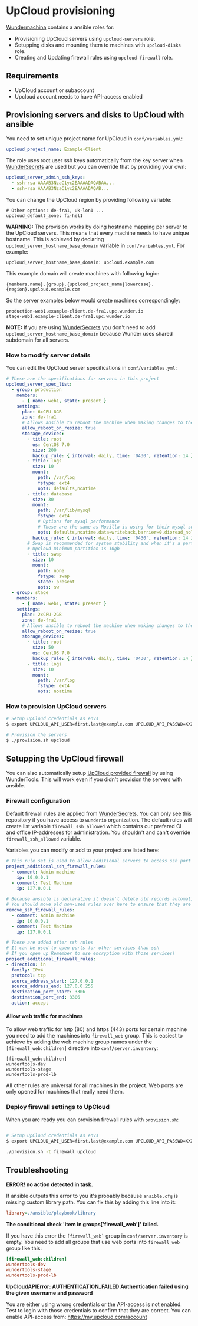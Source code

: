 # UpCloud provisioning

[Wundermachina](https://github.com/wunderkraut/wundermachina) contains a ansible roles for:
* Provisioning UpCloud servers using `upcloud-servers` role.
* Setupping disks and mounting them to machines with `upcloud-disks` role.
* Creating and Updating firewall rules using `upcloud-firewall` role.

## Requirements
* UpCloud account or subaccount
* Upcloud account needs to have API-access enabled

## Provisioning servers and disks to UpCloud with ansible

You need to set unique project name for UpCloud in `conf/variables.yml`:
```yml
upcloud_project_name: Example-Client
```

The role uses root user ssh keys automatically from the key server when [WunderSecrets](https://github.com/wunderio/wundersecrets) are used but you can override that by providing your own:
```yml
upcloud_server_admin_ssh_keys:
  - ssh-rsa AAAAB3NzaC1yc2EAAAADAQABAA...
  - ssh-rsa AAAAB3NzaC1yc2EAAAADAQAB...
```

You can change the UpCloud region by providing following variable:
```
# Other options: de-fra1, uk-lon1 ...
upcloud_default_zone: fi-hel1
```

**WARNING:** The provision works by doing hostname mapping per server to the UpCloud servers. This means that every machine needs to have unique hostname. This is achieved by declaring `upcloud_server_hostname_base_domain` variable in `conf/variables.yml`. For example:

```
upcloud_server_hostname_base_domain: upcloud.example.com
```

This example domain will create machines with following logic:
```
{members.name}.{group}.{upcloud_project_name|lowercase}.{region}.upcloud.example.com
```

So the server examples below would create machines correspondingly:
```
production-web1.example-client.de-fra1.upc.wunder.io
stage-web1.example-client.de-fra1.upc.wunder.io
```

**NOTE:** If you are using [WunderSecrets](https://github.com/wunderio/wundersecrets) you don't need to add `upcloud_server_hostname_base_domain` because Wunder uses shared subdomain for all servers.

### How to modify server details

You can edit the UpCloud server specifications in `conf/variables.yml`:

```yaml
# These are the specifications for servers in this project
upcloud_server_spec_list:
  - group: production
    members:
      - { name: web1, state: present }
    settings:
      plan: 6xCPU-8GB
      zone: de-fra1
      # Allows ansible to reboot the machine when making changes to the disks
      allow_reboot_on_resize: true
      storage_devices:
        - title: root
          os: CentOS 7.0
          size: 200
          backup_rule: { interval: daily, time: '0430', retention: 14 }
        - title: logs
          size: 10
          mount:
            path: /var/log
            fstype: ext4
            opts: defaults,noatime
        - title: database
          size: 30
          mount:
            path: /var/lib/mysql
            fstype: ext4
            # Options for mysql performance
            # These are the same as Mozilla is using for their mysql servers: https://bugzilla.mozilla.org/show_bug.cgi?id=874039
            opts: defaults,noatime,data=writeback,barrier=0,dioread_nolock
          backup_rule: { interval: daily, time: '0430', retention: 14 }
        # Swap is recommended for system stability and when it's a partition it can be excluded from backups
        # Upcloud minimum partition is 10gb
        - title: swap
          size: 10
          mount:
            path: none
            fstype: swap
            state: present
            opts: sw
  - group: stage
    members:
      - { name: web1, state: present }
    settings:
      plan: 2xCPU-2GB
      zone: de-fra1
      # Allows ansible to reboot the machine when making changes to the disks
      allow_reboot_on_resize: true
      storage_devices:
        - title: root
          size: 50
          os: CentOS 7.0
          backup_rule: { interval: daily, time: '0430', retention: 14 }
        - title: logs
          size: 10
          mount:
            path: /var/log
            fstype: ext4
            opts: noatime
```

### How to provision UpCloud servers
```bash
# Setup UpCloud credentials as envs
$ export UPCLOUD_API_USER=first.last@example.com UPCLOUD_API_PASSWD=XXXXXXXXXX

# Provision the servers
$ ./provision.sh upcloud
```

## Setupping the UpCloud firewall

You can also automatically setup [UpCloud provided firewall](https://www.upcloud.com/support/firewall/) by using WunderTools. This will work even if you didn't provision the servers with ansible.

### Firewall configuration

Default firewall rules are applied from [WunderSecrets](https://github.com/wunderio/wundersecrets). You can only see this repository if you have access to `wunderio` organization. The default rules will create list variable `firewall_ssh_allowed` which contains our prefered CI and office IP-addresses for administration. You shouldn't and can't override `firewall_ssh_allowed` variable.

Variables you can modify or add to your project are listed here:
```yml
# This rule set is used to allow additional servers to access ssh port
project_additional_ssh_firewall_rules:
  - comment: Admin machine
    ip: 10.0.0.1
  - comment: Test Machine
    ip: 127.0.0.1

# Because ansible is declarative it doesn't delete old records automatically
# You should move old non-used rules over here to ensure that they are deleted.
remove_ssh_firewall_rules:
  - comment: Admin machine
    ip: 10.0.0.1
  - comment: Test Machine
    ip: 127.0.0.1

# These are added after ssh rules
# It can be used to open ports for other services than ssh
# If you open up Remember to use encryption with those services!
project_additional_firewall_rules:
- direction: in
  family: IPv4
  protocol: tcp
  source_address_start: 127.0.0.1
  source_address_end: 127.0.0.255
  destination_port_start: 3306
  destination_port_end: 3306
  action: accept
```

#### Allow web traffic for machines
To allow web traffic for http (80) and https (443) ports for certain machine you need to add the machines into `firewall_web` group. This is easiest to achieve by adding the web machine group names under the `[firewall_web:children]` directive into `conf/server.inventory`:

```
[firewall_web:children]
wundertools-dev
wundertools-stage
wundertools-prod-lb
```

All other rules are universal for all machines in the project. Web ports are only opened for machines that really need them.

### Deploy firewall settings to UpCloud

When you are ready you can provision firewall rules with `provision.sh`:
```bash

# Setup UpCloud credentials as envs
$ export UPCLOUD_API_USER=first.last@example.com UPCLOUD_API_PASSWD=XXXXXXXXXX

./provision.sh -t firewall upcloud
```


## Troubleshooting
**ERROR! no action detected in task.**

If ansible outputs this error to you it's probably because `ansible.cfg` is missing custom library path. You can fix this by adding this line into it:

```ini
library=./ansible/playbook/library
```

**The conditional check 'item in groups['firewall_web']' failed.**

If you have this error the `[firewall_web]` group in `conf/server.inventory` is empty. You need to add all groups that use web ports into `firewall_web` group like this:

```ini
[firewall_web:children]
wundertools-dev
wundertools-stage
wundertools-prod-lb
```

**UpCloudAPIError: AUTHENTICATION_FAILED Authentication failed using the given username and password**

You are either using wrong credentials or the API-access is not enabled. Test to login with those credentials to confirm that they are correct. You can enable API-access from: https://my.upcloud.com/account